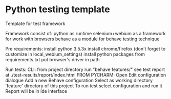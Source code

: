 # Python testing template
Template for test framework

Framework consist of:
    python as runtime
    selenium+webium as a framework for work with browsers
    behave as a module for behave testing technique

Pre requirements:
    install python 3.5.3x
    install chrome/firefox (don't forget to customize in local_webium_settings)
    install python packages from requirements.txt
    put browser's driver in path

Run tests:
CLI:
    from project directory run "behave features/"
    see test report at ./test-results/report/index.html
FROM PYCHARM:
    Open Edit configuration dialogue
    Add a new Behave configuration
    Select as working directory 'feature' directory of this project
    To run test select configuration and run it
    Report will be in ide interface